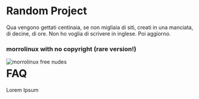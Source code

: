 # Random Project
Qua vengono gettati centinaia, se non migliaia di siti, creati in una manciata, di decine, di ore.
Non ho voglia di scrivere in inglese. Poi aggiorno.      
### morrolinux with no copyright (rare version!) 
<img src="https://yt3.ggpht.com/ytc/AKedOLSd92q7f3SQtGScFPnF6eUajS5KFJSYdqexkbOK6Q=s900-c-k-c0x00ffffff-no-rj"
     alt="morrolinux free nudes"
     style="float: left; margin-right: 10px;" />  
     
 # FAQ
 Lorem Ipsum
